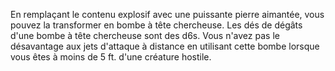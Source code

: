 En remplaçant le contenu explosif avec une puissante pierre aimantée, vous pouvez la transformer en bombe à tête chercheuse. Les dés de dégâts d'une bombe à tête chercheuse sont des d6s. Vous n'avez pas le désavantage aux jets d'attaque à distance en utilisant cette bombe lorsque vous êtes à moins de 5 ft. d'une créature hostile.